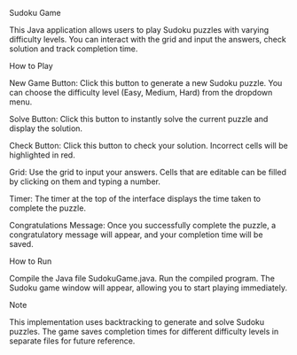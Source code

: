 Sudoku Game

This Java application allows users to play Sudoku puzzles with varying difficulty levels. You can interact with the grid and input the answers, check solution and track completion time.

How to Play

New Game Button: Click this button to generate a new Sudoku puzzle. You can choose the difficulty level (Easy, Medium, Hard) from the dropdown menu.

Solve Button: Click this button to instantly solve the current puzzle and display the solution.

Check Button: Click this button to check your solution. Incorrect cells will be highlighted in red.

Grid: Use the grid to input your answers. Cells that are editable can be filled by clicking on them and typing a number.

Timer: The timer at the top of the interface displays the time taken to complete the puzzle.

Congratulations Message: Once you successfully complete the puzzle, a congratulatory message will appear, and your completion time will be saved.

How to Run

Compile the Java file SudokuGame.java.
Run the compiled program.
The Sudoku game window will appear, allowing you to start playing immediately.

Note

This implementation uses backtracking to generate and solve Sudoku puzzles. The game saves completion times for different difficulty levels in separate files for future reference.
